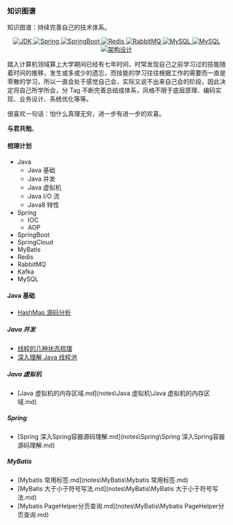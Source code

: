 ### 知识图谱

知识图谱：持续完善自己的技术体系。

<p align="center">
  <a href="">
    <img src="https://img.shields.io/badge/Java-brightgreen" alt="JDK">
  </a>
  <a href="">
    <img src="https://img.shields.io/badge/Spring-green" alt="Spring">
  </a>
  <a href="">
    <img src="https://img.shields.io/badge/SpringBoot-yellowgreen" alt="SpringBoot">
  </a>
  <a href="">
    <img src="https://img.shields.io/badge/Redis-orange" alt="Redis">
  </a>
  <a href="">
    <img src="https://img.shields.io/badge/RabbitMQ-red" alt="RabbitMQ">
  </a>
    <a href="">
    <img src="https://img.shields.io/badge/MyBatis-blue" alt="MySQL">
  </a>
  <a href="">
    <img src="https://img.shields.io/badge/MySQL-blue" alt="MySQL">
  </a>
  <a href="">
    <img src="https://img.shields.io/badge/架构设计-green" alt="架构设计">
  </a>
</p>



踏入计算机领域算上大学期间已经有七年时间，时常发现自己之前学习过的技能随着时间的推移，发生或多或少的遗忘，而技能的学习往往根据工作的需要而一直是零散的学习，所以一直会处于感觉自己会，实际又说不出来自己会的阶段，因此决定将自己所学所会，分 Tag 不断完善总结成体系，风格不限于底层原理、编码实现、业务设计、系统优化等等。

很喜欢一句话：怕什么真理无穷，进一步有进一步的欢喜。

**与君共勉**。

#### 梳理计划

* Java
  * Java 基础
  * Java 并发
  * Java 虚拟机
  * Java I/O 流
  * Java8 特性
* Spring
  * IOC
  * AOP
* SpringBoot
* SpringCloud
* MyBatis
* Redis
* RabbitMQ
* Kafka
* MySQL

#### Java 基础

*  [HashMap 源码分析](https://github.com/liuenci/knowledge_graph/blob/main/notes/Java%20%E5%9F%BA%E7%A1%80/Java8%20HashMap%20%E6%BA%90%E7%A0%81%E5%88%86%E6%9E%90.md) 

##### Java  并发

* [线程的几种状态梳理](https://github.com/liuenci/knowledge_graph/blob/main/notes/Java%20%E5%B9%B6%E5%8F%91/%E7%BA%BF%E7%A8%8B%20%E7%BA%BF%E7%A8%8B%E7%9A%84%E5%87%A0%E7%A7%8D%E7%8A%B6%E6%80%81.md) 
* [深入理解 Java 线程池](https://github.com/liuenci/knowledge_graph/blob/main/notes/Java%20%E5%B9%B6%E5%8F%91/%E7%BA%BF%E7%A8%8B%E6%B1%A0%20%E6%B1%A0%E5%8C%96%E6%80%9D%E6%83%B3%E7%9A%84%E6%A0%B8%E5%BF%83%E4%B8%8A%E4%B8%8B%E6%96%87.md) 

##### Java 虚拟机

*  [Java 虚拟机的内存区域.md](notes\Java 虚拟机\Java 虚拟机的内存区域.md) 

##### Spring

*  [Spring 深入Spring容器源码理解.md](notes\Spring\Spring 深入Spring容器源码理解.md) 

##### MyBatis

*  [Mybatis 常用标签.md](notes\MyBatis\Mybatis 常用标签.md) 
*  [MyBatis 大于小于符号写法.md](notes\MyBatis\MyBatis 大于小于符号写法.md) 
*  [Mybatis PageHelper分页查询.md](notes\MyBatis\Mybatis PageHelper分页查询.md) 
